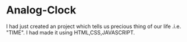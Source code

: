 # Analog-Clock
I had just created an project which tells us precious thing of our life .i.e. "TIME".
I had made it using HTML,CSS,JAVASCRIPT.
